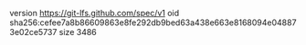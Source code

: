 version https://git-lfs.github.com/spec/v1
oid sha256:cefee7a8b86609863e8fe292db9bed63a438e663e8168094e048873e02ce5737
size 3486
